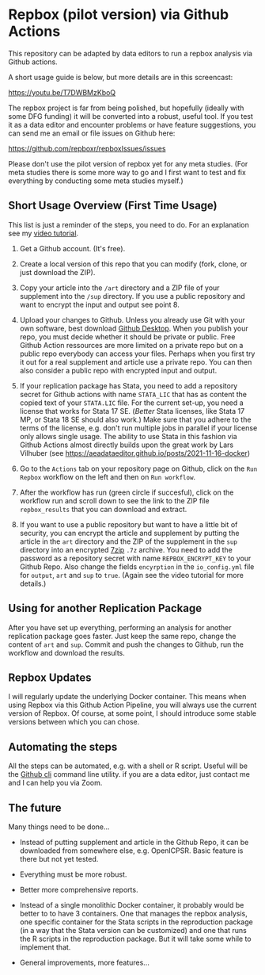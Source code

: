 # Repbox (pilot version) via Github Actions

This repository can be adapted by data editors to run a repbox analysis via Github actions.

A short usage guide is below, but more details are in this screencast:

https://youtu.be/T7DWBMzKboQ

The repbox project is far from being polished, but hopefully (ideally with some DFG funding) it will be converted into a robust, useful tool. If you test it as a data editor and encounter problems or have feature suggestions, you can send me an email or file issues on Github here:

https://github.com/repboxr/repboxIssues/issues

Please don't use the pilot version of repbox yet for any meta studies. (For meta studies there is some more way to go and I first want to test and fix everything by conducting some meta studies myself.)


## Short Usage Overview (First Time Usage)

This list is just a reminder of the steps, you need to do. For an explanation see my [video tutorial](https://youtu.be/T7DWBMzKboQ).

1. Get a Github account. (It's free).

2. Create a local version of this repo that you can modify (fork, clone, or just download the ZIP).

3. Copy your article into the `/art` directory and a ZIP file of your supplement into the `/sup` directory. If you use a public repository and want to encrypt the input and output see point 8.

4. Upload your changes to Github. Unless you already use Git with your own software, best download [Github Desktop](https://desktop.github.com/). When you publish your repo, you must decide whether it should be private or public. Free Github Action ressources are more limited on a private repo but on a public repo everybody can access your files. Perhaps when you first try it out for a real supplement and article use a private repo. You can then also consider a public repo with encrypted input and output.

5. If your replication package has Stata, you need to add a repository secret for Github actions with name `STATA_LIC` that has as content the copied text of your `STATA.LIC` file. For the current set-up, you need a license that works for Stata 17 SE. (*Better* Stata licenses, like Stata 17 MP, or Stata 18 SE should also work.) Make sure that you adhere to the terms of the license, e.g. don't run multiple jobs in parallel if your license only allows single usage. The ability to use Stata in this fashion via Github Actions almost directly builds upon the great work by Lars Vilhuber (see https://aeadataeditor.github.io/posts/2021-11-16-docker)

6. Go to the `Actions` tab on your repository page on Github, click on the `Run Repbox` workflow on the left and then on `Run workflow`.

7. After the workflow has run (green circle if succesful), click on the workflow run and scroll down to see the link to the ZIP file `repbox_results` that you can download and extract.

8. If you want to use a public repository but want to have a little bit of security, you can encrypt the article and supplement by putting the article in the `art` directory and the ZIP of the supplement in the `sup` directory into an encrypted [7zip](https://www.7-zip.org/) `.7z` archive. You need to add the password as a repository secret with name `REPBOX_ENCRYPT_KEY` to your Github Repo. Also change the fields `encyrption` in the `io_config.yml` file for `output`, `art` and `sup` to `true`. (Again see the video tutorial for more details.)

## Using for another Replication Package

After you have set up everything, performing an analysis for another replication package goes faster. Just keep the same repo, change the content of `art` and `sup`. Commit and push the changes to Github, run the workflow and download the results.

## Repbox Updates

I will regularly update the underlying Docker container. This means when using Repbox via this Github Action Pipeline, you will always use the current version of Repbox. Of course, at some point, I should introduce some stable versions between which you can chose. 

## Automating the steps

All the steps can be automated, e.g. with a shell or R script. Useful will be the [Github cli](https://cli.github.com/) command line utility. if you are a data editor, just contact me and I can help you via Zoom.

## The future

Many things need to be done...

- Instead of putting supplement and article in the Github Repo, it can be downloaded from somewhere else, e.g. OpenICPSR. Basic feature is there but not yet tested.

- Everything must be more robust.

- Better more comprehensive reports.

- Instead of a single monolithic Docker container, it probably would be better to to have 3 containers. One that manages the repbox analysis, one specific container for the Stata scripts in the reproduction package (in a way that the Stata version can be customized) and one that runs the R scripts in the reproduction package. But it will take some while to implement that.

- General improvements, more features...
